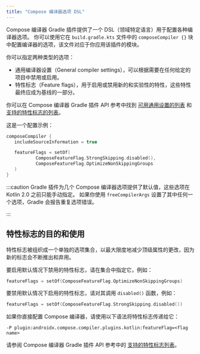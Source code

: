 ```yaml
---
title: "Compose 编译器选项 DSL"
---
```

Compose 编译器 Gradle 插件提供了一个 DSL（领域特定语言）用于配置各种编译器选项。
你可以使用它在 `build.gradle.kts` 文件中的 `composeCompiler {}` 块中配置编译器的选项，该文件对应于你应用该插件的模块。

你可以指定两种类型的选项：

* 通用编译器设置（General compiler settings），可以根据需要在任何给定的项目中禁用或启用。
* 特性标志（Feature flags），用于启用或禁用新的和实验性的特性，这些特性最终应成为基线的一部分。

你可以在 Compose 编译器 Gradle 插件 API 参考中找到 [可用通用设置的列表](https://kotlinlang.org/api/kotlin-gradle-plugin/compose-compiler-gradle-plugin/org.jetbrains.kotlin.compose.compiler.gradle/-compose-compiler-gradle-plugin-extension/) 和 [支持的特性标志的列表](https://kotlinlang.org/api/kotlin-gradle-plugin/compose-compiler-gradle-plugin/org.jetbrains.kotlin.compose.compiler.gradle/-compose-feature-flag/-companion/)。

这是一个配置示例：

```kotlin
composeCompiler {
   includeSourceInformation = true

   featureFlags = setOf(
           ComposeFeatureFlag.StrongSkipping.disabled(),
           ComposeFeatureFlag.OptimizeNonSkippingGroups
   )
}
```

:::caution
Gradle 插件为几个 Compose 编译器选项提供了默认值，这些选项在 Kotlin 2.0 之前只能手动指定。
如果你使用 `freeCompilerArgs` 设置了其中任何一个选项，Gradle 会报告重复选项错误。

:::

## 特性标志的目的和使用

特性标志被组织成一个单独的选项集合，以最大限度地减少顶级属性的更改，因为新的标志会不断推出和弃用。

要启用默认情况下禁用的特性标志，请在集合中指定它，例如：

```kotlin
featureFlags = setOf(ComposeFeatureFlag.OptimizeNonSkippingGroups)
```

要禁用默认情况下启用的特性标志，请对其调用 `disabled()` 函数，例如：

```kotlin
featureFlags = setOf(ComposeFeatureFlag.StrongSkipping.disabled())
```

如果你直接配置 Compose 编译器，请使用以下语法将特性标志传递给它：

```none
-P plugin:androidx.compose.compiler.plugins.kotlin:featureFlag=<flag name>
```

请参阅 Compose 编译器 Gradle 插件 API 参考中的 [支持的特性标志列表](https://kotlinlang.org/api/kotlin-gradle-plugin/compose-compiler-gradle-plugin/org.jetbrains.kotlin.compose.compiler.gradle/-Compose-feature-flag/-companion/)。